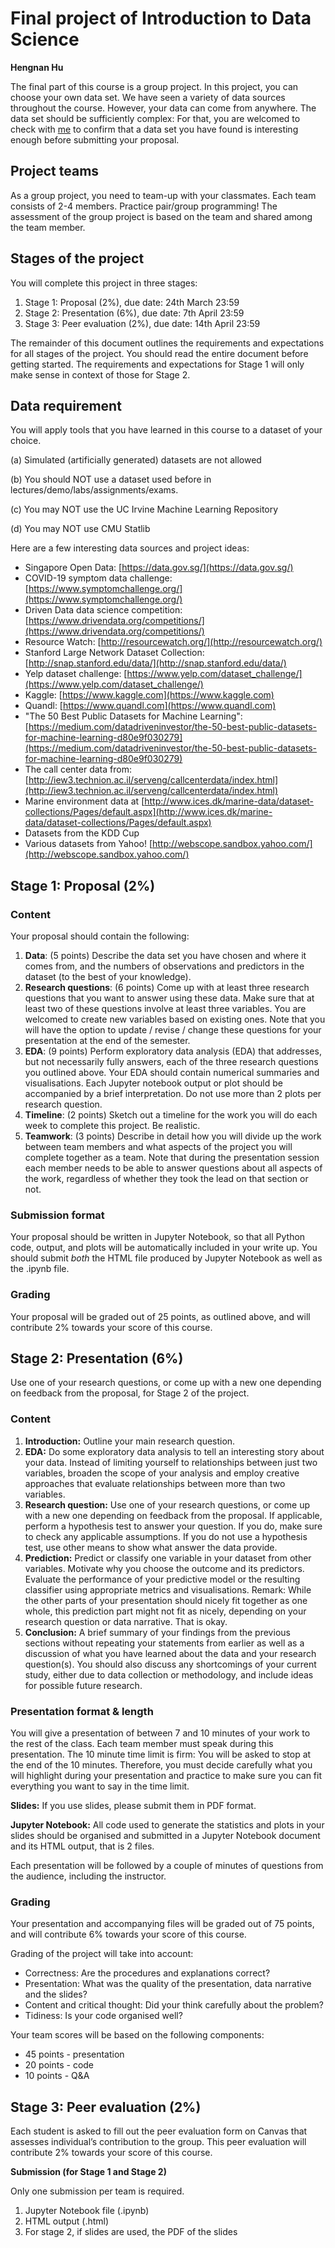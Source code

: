 # Final project of Introduction to Data Science

**Hengnan Hu**

The final part of this course is a group project. In this project, you can choose your own data set. We have seen a variety of data sources throughout the course. However, your data can come from anywhere. The data set should be sufficiently complex: For that, you are welcomed to check with [me](mailto:henry.hu@nus.edu.sg) to confirm that a data set you have found is interesting enough before submitting your proposal.

## Project teams

As a group project, you need to team-up with your classmates. Each team consists of 2-4 members. Practice pair/group programming! The assessment of the group project is based on the team and shared among the team member.

## Stages of the project

You will complete this project in three stages:

1. Stage 1: Proposal (2%), due date: 24th March 23:59
2. Stage 2: Presentation (6%), due date: 7th April 23:59
3. Stage 3: Peer evaluation (2%), due date: 14th April 23:59

The remainder of this document outlines the requirements and expectations for all stages of the project. You should read the entire document before getting started. The requirements and expectations for Stage 1 will only make sense in context of those for Stage 2.

## Data requirement

You will apply tools that you have learned in this course to a dataset of your choice.

(a) Simulated (artificially generated) datasets are not allowed

(b) You should NOT use a dataset used before in lectures/demo/labs/assignments/exams.

(c) You may NOT use the UC Irvine Machine Learning Repository

(d) You may NOT use CMU Statlib

Here are a few interesting data sources and project ideas:

- Singapore Open Data: [https://data.gov.sg/](https://data.gov.sg/)
- COVID-19 symptom data challenge: [https://www.symptomchallenge.org/](https://www.symptomchallenge.org/)
- Driven Data data science competition: [https://www.drivendata.org/competitions/](https://www.drivendata.org/competitions/)
- Resource Watch: [http://resourcewatch.org/](http://resourcewatch.org/)
- Stanford Large Network Dataset Collection: [http://snap.stanford.edu/data/](http://snap.stanford.edu/data/)
- Yelp dataset challenge: [https://www.yelp.com/dataset_challenge/](https://www.yelp.com/dataset_challenge/)
- Kaggle: [https://www.kaggle.com](https://www.kaggle.com)
- Quandl: [https://www.quandl.com](https://www.quandl.com)
- "The 50 Best Public Datasets for Machine Learning":  
  [https://medium.com/datadriveninvestor/the-50-best-public-datasets-for-machine-learning-d80e9f030279](https://medium.com/datadriveninvestor/the-50-best-public-datasets-for-machine-learning-d80e9f030279)
- The call center data from: [http://iew3.technion.ac.il/serveng/callcenterdata/index.html](http://iew3.technion.ac.il/serveng/callcenterdata/index.html)
- Marine environment data at [http://www.ices.dk/marine-data/dataset-collections/Pages/default.aspx](http://www.ices.dk/marine-data/dataset-collections/Pages/default.aspx)
- Datasets from the KDD Cup
- Various datasets from Yahoo! [http://webscope.sandbox.yahoo.com/](http://webscope.sandbox.yahoo.com/)

## Stage 1: Proposal (2%)

### Content

Your proposal should contain the following:

1. **Data**: (5 points) Describe the data set you have chosen and where it comes from, and the numbers of observations and predictors in the dataset (to the best of your knowledge).
2. **Research questions**: (6 points) Come up with at least three research questions that you want to answer using these data. Make sure that at least two of these questions involve at least three variables. You are welcomed to create new variables based on existing ones. Note that you will have the option to update / revise / change these questions for your presentation at the end of the semester.
3. **EDA**: (9 points) Perform exploratory data analysis (EDA) that addresses, but not necessarily fully answers, each of the three research questions you outlined above. Your EDA should contain numerical summaries and visualisations. Each Jupyter notebook output or plot should be accompanied by a brief interpretation. Do not use more than 2 plots per research question.
4. **Timeline**: (2 points) Sketch out a timeline for the work you will do each week to complete this project. Be realistic.
5. **Teamwork**: (3 points) Describe in detail how you will divide up the work between team members and what aspects of the project you will complete together as a team. Note that during the presentation session each member needs to be able to answer questions about all aspects of the work, regardless of whether they took the lead on that section or not.

### Submission format

Your proposal should be written in Jupyter Notebook, so that all Python code, output, and plots will be automatically included in your write up. You should submit *both* the HTML file produced by Jupyter Notebook as well as the .ipynb file.

### Grading

Your proposal will be graded out of 25 points, as outlined above, and will contribute 2% towards your score of this course.

## Stage 2: Presentation (6%)

Use one of your research questions, or come up with a new one depending on feedback from the proposal, for Stage 2 of the project.
### Content
1. **Introduction:** Outline your main research question.
2. **EDA:** Do some exploratory data analysis to tell an interesting story about your data. Instead of limiting yourself to relationships between just two variables, broaden the scope of your analysis and employ creative approaches that evaluate relationships between more than two variables.
3. **Research question:** Use one of your research questions, or come up with a new one depending on feedback from the proposal. If applicable, perform a hypothesis test to answer your question. If you do, make sure to check any applicable assumptions. If you do not use a hypothesis test, use other means to show what answer the data provide.
4. **Prediction:** Predict or classify one variable in your dataset from other variables. Motivate why you choose the outcome and its predictors. Evaluate the performance of your predictive model or the resulting classifier using appropriate metrics and visualisations. Remark: While the other parts of your presentation should nicely fit together as one whole, this prediction part might not fit as nicely, depending on your research question or data narrative. That is okay.
5. **Conclusion:** A brief summary of your findings from the previous sections without repeating your statements from earlier as well as a discussion of what you have learned about the data and your research question(s). You should also discuss any shortcomings of your current study, either due to data collection or methodology, and include ideas for possible future research.

### Presentation format & length

You will give a presentation of between 7 and 10 minutes of your work to the rest of the class. Each team member must speak during this presentation. The 10 minute time limit is firm: You will be asked to stop at the end of the 10 minutes. Therefore, you must decide carefully what you will highlight during your presentation and practice to make sure you can fit everything you want to say in the time limit.

**Slides:** If you use slides, please submit them in PDF format.

**Jupyter Notebook:** All code used to generate the statistics and plots in your slides should be organised and submitted in a Jupyter Notebook document and its HTML output, that is 2 files.

Each presentation will be followed by a couple of minutes of questions from the audience, including the instructor.

### Grading

Your presentation and accompanying files will be graded out of 75 points, and will contribute 6% towards your score of this course.

Grading of the project will take into account:

- Correctness: Are the procedures and explanations correct?
- Presentation: What was the quality of the presentation, data narrative and the slides?
- Content and critical thought: Did your think carefully about the problem?
- Tidiness: Is your code organised well?

Your team scores will be based on the following components:

- 45 points - presentation
- 20 points - code
- 10 points - Q&A

## Stage 3: Peer evaluation (2%)

Each student is asked to fill out the peer evaluation form on Canvas that assesses individual’s contribution to the group. This peer evaluation will contribute 2% towards your score of this course.

**Submission (for Stage 1 and Stage 2)**

Only one submission per team is required.

1. Jupyter Notebook file (.ipynb)
2. HTML output (.html)
3. For stage 2, if slides are used, the PDF of the slides
